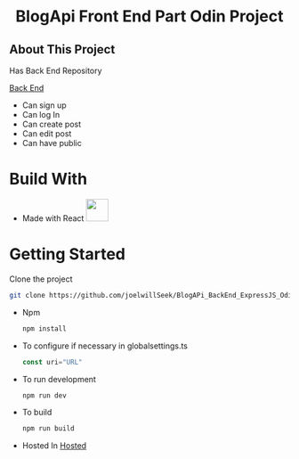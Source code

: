 <h1 align="center" >BlogApi Front End Part Odin Project</h1>

<h2>About This Project</h2>
<p>Has Back End Repository</p>
<a href="https://github.com/joelwillSeek/BlogAPi_BackEnd_ExpressJS_OdinProject">Back End</a>
<ul>
 <li>
   Can sign up 
 </li>
  <li>
    Can log In
  </li>

  <li>
    Can create post
  </li>
  <li>
    Can edit post
  </li>

  <li>
    Can have public
  </li>
</ul>

<h1>Build With</h1>
<ul>
   <li>Made with React <img width="40px" src="https://upload.wikimedia.org/wikipedia/commons/thumb/a/a7/React-icon.svg/2300px-React-icon.svg.png"/></li> 
  
</ul>

<h1> Getting Started </h1>
<p>Clone the project </p>

```bash
git clone https://github.com/joelwillSeek/BlogAPi_BackEnd_ExpressJS_OdinProject
```
<ul>
  <li>Npm</li>

```bash
npm install
```

<li>To configure if necessary in globalsettings.ts</li>

```typescript
const uri="URL"
```

<li>To run development</li>

```bash
npm run dev
```

<li>To build</li>

```bash
npm run build
```

<li>Hosted In <a href="https://frontodinend.netlify.app/" >Hosted</a></li>
 
</li>
</ul>


